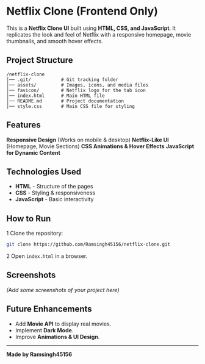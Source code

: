
# Netflix Clone (Frontend Only)

This is a **Netflix Clone UI** built using **HTML, CSS, and JavaScript**. It replicates the look and feel of Netflix with a responsive homepage, movie thumbnails, and smooth hover effects.

##  Project Structure
```
/netflix-clone
│── .git/           # Git tracking folder
│── assets/         # Images, icons, and media files
│── favicon/        # Netflix logo for the tab icon
│── index.html      # Main HTML file
│── README.md       # Project documentation
│── style.css       # Main CSS file for styling
```

##  Features
 **Responsive Design** (Works on mobile & desktop)
 **Netflix-Like UI** (Homepage, Movie Sections)
 **CSS Animations & Hover Effects**
 **JavaScript for Dynamic Content**

##  Technologies Used
- **HTML** - Structure of the pages
- **CSS** - Styling & responsiveness
- **JavaScript** - Basic interactivity

##  How to Run
1️ Clone the repository:
```bash
git clone https://github.com/Ramsingh45156/netflix-clone.git
```
2️ Open `index.html` in a browser.

##  Screenshots
*(Add some screenshots of your project here)*

##  Future Enhancements
- Add **Movie API** to display real movies.
- Implement **Dark Mode**.
- Improve **Animations & UI Design**.

---
 **Made by Ramsingh45156**


